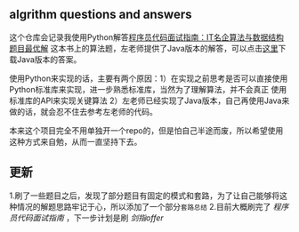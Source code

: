 ## algrithm questions and answers
这个仓库会记录我使用Python解答[程序员代码面试指南：IT名企算法与数据结构题目最优解](https://book.douban.com/subject/26638586/)
这本书上的算法题，左老师提供了Java版本的解答，可以点击[这里](http://www.broadview.com.cn/book/651)下载Java版本的答案。

使用Python来实现的话，主要有两个原因：1）在实现之前思考是否可以直接使用Python标准库来实现，进一步熟悉标准库，当然为了理解算法，并不会真正
使用标准库的API来实现关键算法 2）左老师已经实现了Java版本，自己再使用Java来做的话，就会忍不住去参考左老师的代码。

本来这个项目完全不用单独开一个repo的，但是怕自己半途而废，所以希望使用这种方式来自勉，从而一直坚持下去。


## 更新
1.刷了一些题目之后，发现了部分题目有固定的模式和套路，为了让自己能够将这种情况的解题思路牢记于心，所以添加了一个部分`套路总结`
2.目前大概刷完了 *程序员代码面试指南* ，下一步计划是刷 *剑指offer*



